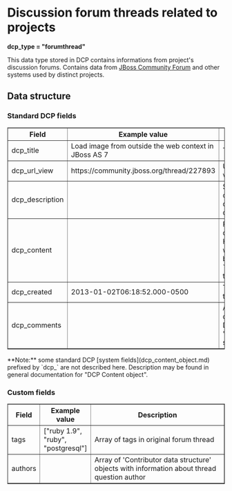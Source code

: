 Discussion forum threads related to projects
============================================

**dcp\_type = "forumthread"**

This data type stored in DCP contains informations from project's discussion forums.
Contains data from [JBoss Community Forum](http://community.jboss.org/threads) and other systems used by distinct projects. 

## Data structure

### Standard DCP fields
<table border="1">
<thead>
  <th>Field</th>
  <th>Example value</th>
  <th width="63%">Description</th>
</thead>
<tbody>
<tr><td>dcp_title</td><td>Load image from outside the web context in JBoss AS 7</td><td>Thread title</td></tr>
<tr><td>dcp_url_view</td><td>https://community.jboss.org/thread/227893</td><td>URL of forum thread view</td></tr>
<tr><td>dcp_description</td><td></td><td>Shorted description created from forum question, containing only clear text</td></tr>
<tr><td>dcp_content</td><td></td><td>Full rendered forum question. May contain HTML tags or some wiki syntax as defined by `dcp_content_content-type`.</td></tr>
<tr><td>dcp_created</td><td>2013-01-02T06:18:52.000-0500</td><td>Timestamp when thread was started</td></tr>
<tr><td>dcp_comments</td><td></td><td>All replies to the forum question are stored as DCP comments using 'Comment data structure'</td></tr>
</tbody>
</table>
**Note:** some standard DCP [system fields](dcp_content_object.md) prefixed by `dcp_` are not described here. Description may be found in general documentation for "DCP Content object".

### Custom fields
<table border="1">
<thead>
  <th>Field</th>
  <th>Example value</th>
  <th width="63%">Description</th>
</thead>
<tbody>
<tr><td>tags</td><td>["ruby 1.9", "ruby", "postgresql"]</td><td>Array of tags in original forum thread</td></tr>
<tr><td>authors</td><td></td><td>Array of 'Contributor data structure' objects with information about thread question author</td></tr>
</tbody>
</table>
